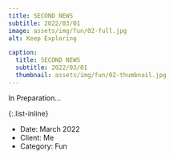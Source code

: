```yaml
---
title: SECOND NEWS
subtitle: 2022/03/01
image: assets/img/fun/02-full.jpg
alt: Keep Exploring

caption:
  title: SECOND NEWS
  subtitle: 2022/03/01
  thumbnail: assets/img/fun/02-thumbnail.jpg
---
```

In Preparation...

{:.list-inline}
- Date: March 2022
- Client: Me
- Category: Fun



